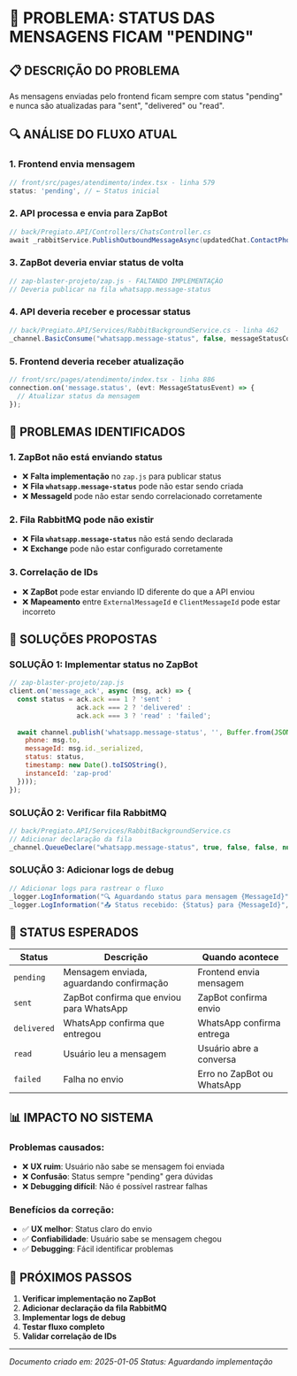 # 🚨 PROBLEMA: STATUS DAS MENSAGENS FICAM "PENDING"

## 📋 **DESCRIÇÃO DO PROBLEMA**

As mensagens enviadas pelo frontend ficam sempre com status "pending" e nunca são atualizadas para "sent", "delivered" ou "read".

## 🔍 **ANÁLISE DO FLUXO ATUAL**

### **1. Frontend envia mensagem**
```typescript
// front/src/pages/atendimento/index.tsx - linha 579
status: 'pending', // ← Status inicial
```

### **2. API processa e envia para ZapBot**
```csharp
// back/Pregiato.API/Controllers/ChatsController.cs
await _rabbitService.PublishOutboundMessageAsync(updatedChat.ContactPhoneE164, req.text, req.attachment);
```

### **3. ZapBot deveria enviar status de volta**
```javascript
// zap-blaster-projeto/zap.js - FALTANDO IMPLEMENTAÇÃO
// Deveria publicar na fila whatsapp.message-status
```

### **4. API deveria receber e processar status**
```csharp
// back/Pregiato.API/Services/RabbitBackgroundService.cs - linha 462
_channel.BasicConsume("whatsapp.message-status", false, messageStatusConsumer);
```

### **5. Frontend deveria receber atualização**
```typescript
// front/src/pages/atendimento/index.tsx - linha 886
connection.on('message.status', (evt: MessageStatusEvent) => {
  // Atualizar status da mensagem
});
```

## 🚨 **PROBLEMAS IDENTIFICADOS**

### **1. ZapBot não está enviando status**
- ❌ **Falta implementação** no `zap.js` para publicar status
- ❌ **Fila `whatsapp.message-status`** pode não estar sendo criada
- ❌ **MessageId** pode não estar sendo correlacionado corretamente

### **2. Fila RabbitMQ pode não existir**
- ❌ **Fila `whatsapp.message-status`** não está sendo declarada
- ❌ **Exchange** pode não estar configurado corretamente

### **3. Correlação de IDs**
- ❌ **ZapBot** pode estar enviando ID diferente do que a API enviou
- ❌ **Mapeamento** entre `ExternalMessageId` e `ClientMessageId` pode estar incorreto

## 🔧 **SOLUÇÕES PROPOSTAS**

### **SOLUÇÃO 1: Implementar status no ZapBot**
```javascript
// zap-blaster-projeto/zap.js
client.on('message_ack', async (msg, ack) => {
  const status = ack.ack === 1 ? 'sent' : 
                 ack.ack === 2 ? 'delivered' : 
                 ack.ack === 3 ? 'read' : 'failed';
  
  await channel.publish('whatsapp.message-status', '', Buffer.from(JSON.stringify({
    phone: msg.to,
    messageId: msg.id._serialized,
    status: status,
    timestamp: new Date().toISOString(),
    instanceId: 'zap-prod'
  })));
});
```

### **SOLUÇÃO 2: Verificar fila RabbitMQ**
```csharp
// back/Pregiato.API/Services/RabbitBackgroundService.cs
// Adicionar declaração da fila
_channel.QueueDeclare("whatsapp.message-status", true, false, false, null);
```

### **SOLUÇÃO 3: Adicionar logs de debug**
```csharp
// Adicionar logs para rastrear o fluxo
_logger.LogInformation("🔍 Aguardando status para mensagem {MessageId}", messageId);
_logger.LogInformation("📤 Status recebido: {Status} para {MessageId}", status, messageId);
```

## 🎯 **STATUS ESPERADOS**

| Status | Descrição | Quando acontece |
|--------|-----------|-----------------|
| `pending` | Mensagem enviada, aguardando confirmação | Frontend envia mensagem |
| `sent` | ZapBot confirma que enviou para WhatsApp | ZapBot confirma envio |
| `delivered` | WhatsApp confirma que entregou | WhatsApp confirma entrega |
| `read` | Usuário leu a mensagem | Usuário abre a conversa |
| `failed` | Falha no envio | Erro no ZapBot ou WhatsApp |

## 📊 **IMPACTO NO SISTEMA**

### **Problemas causados:**
- ❌ **UX ruim**: Usuário não sabe se mensagem foi enviada
- ❌ **Confusão**: Status sempre "pending" gera dúvidas
- ❌ **Debugging difícil**: Não é possível rastrear falhas

### **Benefícios da correção:**
- ✅ **UX melhor**: Status claro do envio
- ✅ **Confiabilidade**: Usuário sabe se mensagem chegou
- ✅ **Debugging**: Fácil identificar problemas

## 🚀 **PRÓXIMOS PASSOS**

1. **Verificar implementação no ZapBot**
2. **Adicionar declaração da fila RabbitMQ**
3. **Implementar logs de debug**
4. **Testar fluxo completo**
5. **Validar correlação de IDs**

---

*Documento criado em: 2025-01-05*
*Status: Aguardando implementação*
